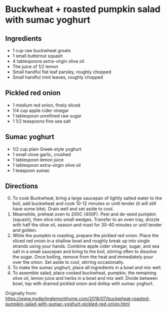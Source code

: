 Buckwheat + roasted pumpkin salad with sumac yoghurt
=========

Ingredients
-----------
 * 1 cup raw buckwheat groats
 * 1 small butternut squash
 * 4 tablespoons extra-virgin olive oil
 * The juice of 1/2 lemon
 * Small handful flat leaf parsley, roughly chopped
 * Small handful mint leaves, roughly chopped

Pickled red onion
-----------
 * 1 medium red onion, finely sliced
 * 1/4 cup apple cider vinegar
 * 1 tablespoon unrefined raw sugar
 * 1 1/2 teaspoons fine sea salt

Sumac yoghurt
-----------
 * 1/2 cup plain Greek-style yoghurt
 * 1 small clove garlic, crushed
 * 1 tablespoon lemon juice
 * 1 tablespoon extra-virgin olive oil
 * 1 teaspoon sumac

Directions
---------
 0. To cook Buckwheat, bring a large saucepan of lightly salted water to the boil, add buckwheat and cook 10-12 minutes or until tender (it will still have some bite). Drain well and set aside to cool.
 0. Meanwhile, preheat oven to 200C (400F). Peel and de-seed pumpkin (squash), then slice into small wedges. Transfer to an oven tray, drizzle with half the olive oil, season and roast for 30-40 minutes or until tender and golden.
 0. While the pumpkin is roasting, prepare the pickled red onion. Place the sliced red onion in a shallow bowl and roughly break up into single strands using your hands. Combine apple cider vinegar, sugar, and sea salt in a small saucepan and bring to the boil, stirring often to dissolve the sugar. Once boiling, remove from the heat and immediately pour over the onion. Set aside to cool, stirring occasionally.
 0. To make the sumac yoghurt, place all ingredients in a bowl and mix well.
 0. To assemble salad, place cooked buckwheat, pumpkin, the remaining olive oil, lemon juice and herbs in a bowl and mix well. Divide between bowl, top with drained pickled onion and dollop with sumac yoghurt.

Originally from:
  https://www.mydarlinglemonthyme.com/2018/07/buckwheat-roasted-pumpkin-salad-with-sumac-yoghurt-pickled-red-onion.html

